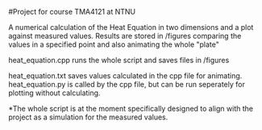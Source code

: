 #Project for course TMA4121 at NTNU

A numerical calculation of the Heat Equation in two dimensions and a plot against measured values. Results are stored in /figures comparing the values in a specified point and also animating the whole "plate"


heat_equation.cpp runs the whole script and saves files in /figures



heat_equation.txt saves values calculated in the cpp file for animating.
heat_equation.py is called by the cpp file, but can be run seperately for plotting without calculating.


*The whole script is at the moment specifically designed to align with the project as a simulation for the measured values.
